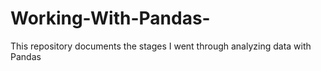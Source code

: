 # Working-With-Pandas-
This repository documents the stages I went through analyzing data with Pandas 
